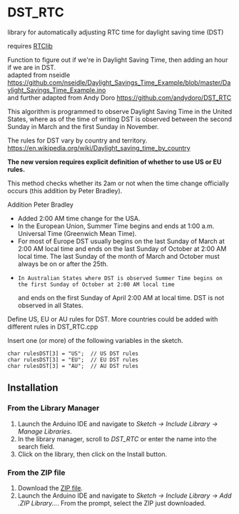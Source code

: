 # DST_RTC
library for automatically adjusting RTC time for daylight saving time (DST)

requires [RTClib](https://github.com/adafruit/RTClib/)

Function to figure out if we're in Daylight Saving Time, then adding an hour if we are in DST.  
adapted from nseidle    https://github.com/nseidle/Daylight_Savings_Time_Example/blob/master/Daylight_Savings_Time_Example.ino  
and further adapted from Andy Doro    https://github.com/andydoro/DST_RTC  

This algorithm is programmed to observe Daylight Saving Time in the United States, where as of the time 
of writing DST is observed between the second Sunday in March and the first Sunday in November. 

The rules for DST vary by country and territory.  
https://en.wikipedia.org/wiki/Daylight_saving_time_by_country

**The new version requires explicit definition of whether to use US or EU rules.**

This method checks whether its 2am or not when the time change officially occurs (this addition by Peter Bradley). 

Addition Peter Bradley
- Added 2:00 AM time change for the USA.
- In the European Union, Summer Time begins and ends at 1:00 a.m. Universal Time (Greenwich Mean Time). 
- For most of Europe DST usually begins on the last Sunday of March at 2:00 AM local time and ends on the last Sunday of October at 2:00 AM local time. The last Sunday of the month of March and October must always be on or after the 25th.
-     In Australian States where DST is observed Summer Time begins on the first Sunday of October at 2:00 AM local time
    and ends on the first Sunday of April 2:00 AM at local time. DST is not observed in all States.

Define US, EU or AU rules for DST. More countries could be added with different rules in DST_RTC.cpp

Insert one (or more) of the following variables in the sketch.
```
char rulesDST[3] = "US";  // US DST rules
char rulesDST[3] = "EU";  // EU DST rules
char rulesDST[3] = "AU";  // AU DST rules
```
## Installation
### From the Library Manager
1. Launch the Arduino IDE and navigate to *Sketch → Include Library → Manage Libraries*.
2. In the library manager, scroll to *DST_RTC* or enter the name into the search field.
3. Click on the library, then click on the Install button.

### From the ZIP file
1. Download the [ZIP file](https://github.com/andydoro/DST_RTC/archive/master.zip).
2. Launch the Arduino IDE and navigate to *Sketch → Include Library → Add .ZIP Library...*. From the prompt, select the ZIP just downloaded.
